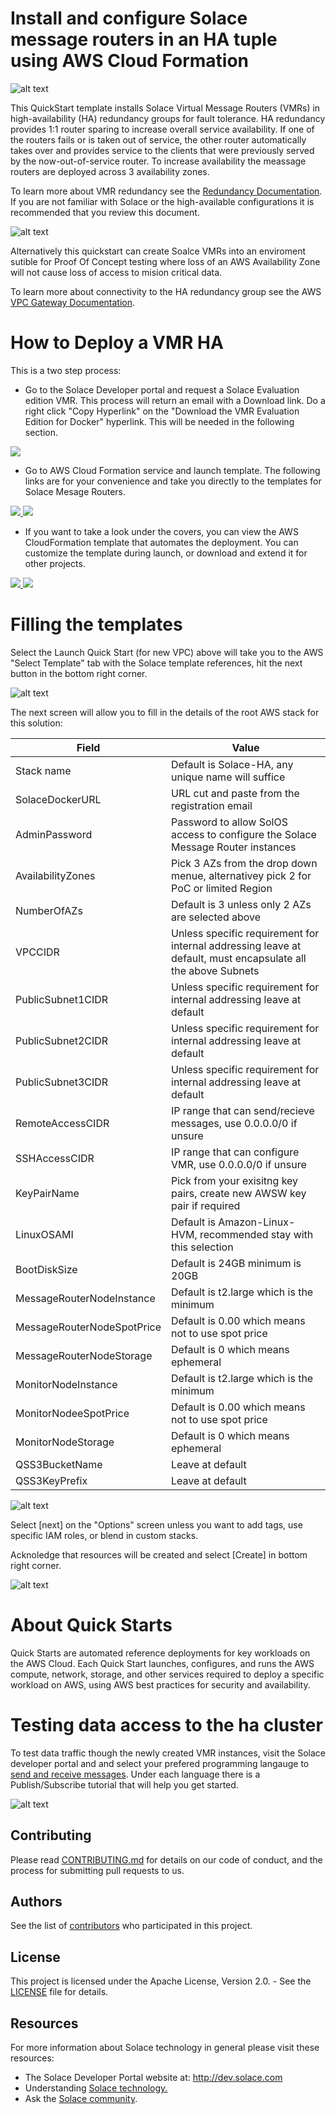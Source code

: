 # Install and configure Solace message routers in an HA tuple using AWS Cloud Formation

![alt text](https://raw.githubusercontent.com/aws-quickstart/quickstart-solace-vmr/master/images/Solace-AWS-HA-3AZ.png "Production enviroment for Solace VMR")

This QuickStart template installs Solace Virtual Message Routers (VMRs) in high-availability (HA) redundancy groups for fault tolerance. HA redundancy provides 1:1 router sparing to increase overall service availability. If one of the routers fails or is taken out of service, the other router automatically takes over and provides service to the clients that were previously served by the now-out-of-service router.  To increase availability the meassage routers are deployed across 3 availability zones.

To learn more about VMR redundancy see the [Redundancy Documentation](http://docs.solace.com/Features/VMR-Redundancy.htm).  If you are not familiar with Solace or the high-available configurations it is recommended that you review this document. 

![alt text](https://raw.githubusercontent.com/aws-quickstart/quickstart-solace-vmr/master/images/Solace-AWS-HA-2AZ.png "Proof of Concept enviroment for Solace VMR")

Alternatively this quickstart can create Soalce VMRs into an enviroment sutible for Proof Of Concept testing where loss of an AWS Availability Zone will not cause loss of access to mision critical data.

To learn more about connectivity to the HA redundancy group see the AWS [VPC Gateway Documentation](http://docs.aws.amazon.com/AmazonVPC/latest/UserGuide/VPC_Internet_Gateway.html).

# How to Deploy a VMR HA 
This is a two step process:

* Go to the Solace Developer portal and request a Solace Evaluation edition VMR. This process will return an email with a Download link. Do a right click "Copy Hyperlink" on the "Download the VMR Evaluation Edition for Docker" hyperlink.  This will be needed in the following section.

<a href="http://dev.solace.com/downloads/download-vmr-evaluation-edition-docker" target="_blank">
    <img src="https://raw.githubusercontent.com/aws-quickstart/quickstart-solace-vmr/master/images/register.png"/>
</a>

* Go to AWS Cloud Formation service and launch template.  The following links are for your convenience and take you directly to the templates for Solace Mesage Routers.

<a href="https://console.aws.amazon.com/cloudformation/home?region=us-east-1#/stacks/new?stackName=Solace-HA&templateURL=https://s3.amazonaws.com/solace-aws-ha-quickstart/latest/templates/solace-aws-master.template" target="_blank">
    <img src="https://raw.githubusercontent.com/aws-quickstart/quickstart-solace-vmr/master/images/launch-button-new.png"/>
</a>

<a href="https://console.aws.amazon.com/cloudformation/home?region=us-east-1#/stacks/new?stackName=Solace-HA&templateURL=https://s3.amazonaws.com/solace-aws-ha-quickstart/latest/templates/solace-aws.template" target="_blank">
    <img src="https://raw.githubusercontent.com/aws-quickstart/quickstart-solace-vmr/master/images/launch-button-existing.png"/>
</a>

* If you want to take a look under the covers, you can view the AWS CloudFormation template that automates the deployment. You can customize the template during launch, or download and extend it for other projects.

<a href="https://raw.githubusercontent.com/aws-quickstart/quickstart-solace-vmr/master/templates/solace-aws-master.template" target="_blank">
    <img src="https://raw.githubusercontent.com/aws-quickstart/quickstart-solace-vmr/master/images/view-template-new.png"/>
</a>

<a href="https://raw.githubusercontent.com/aws-quickstart/quickstart-solace-vmr/master/templates/solace-aws.template" target="_blank">
    <img src="https://raw.githubusercontent.com/aws-quickstart/quickstart-solace-vmr/master/images/view-template-existing.png"/>
</a>

# Filling the templates
Select the Launch Quick Start (for new VPC) above will take you to the AWS "Select Template" tab with the Solace template references, hit the next button in the bottom right corner.

![alt text](https://raw.githubusercontent.com/aws-quickstart/quickstart-solace-vmr/master/images/Select-Template.png "Select Template")

The next screen will allow you to fill in the details of the root AWS stack for this solution:

| Field                      | Value                                                                          |
|----------------------------|--------------------------------------------------------------------------------|
| Stack name                 | Default is Solace-HA, any unique name will suffice |
| SolaceDockerURL            | URL cut and paste from the registration email |
| AdminPassword              | Password to allow SolOS access to configure the Solace Message Router instances |
| AvailabilityZones          | Pick 3 AZs from the drop down menue, alternativey pick 2 for PoC or limited Region |
| NumberOfAZs                | Default is 3 unless only 2 AZs are selected above |
| VPCCIDR                    | Unless specific requirement for internal addressing leave at default, must encapsulate all the above Subnets |
| PublicSubnet1CIDR          | Unless specific requirement for internal addressing leave at default |
| PublicSubnet2CIDR          | Unless specific requirement for internal addressing leave at default |
| PublicSubnet3CIDR          | Unless specific requirement for internal addressing leave at default |
| RemoteAccessCIDR           | IP range that can send/recieve messages, use 0.0.0.0/0 if unsure |
| SSHAccessCIDR              | IP range that can configure VMR, use 0.0.0.0/0 if unsure |
| KeyPairName                | Pick from your exisitng key pairs, create new AWSW key pair if required |
| LinuxOSAMI                 | Default is Amazon-Linux-HVM, recommended stay with this selection |
| BootDiskSize               | Default is 24GB minimum is 20GB |
| MessageRouterNodeInstance  | Default is t2.large which is the minimum |
| MessageRouterNodeSpotPrice | Default is 0.00 which means not to use spot price |
| MessageRouterNodeStorage   | Default is 0 which means ephemeral |
| MonitorNodeInstance        | Default is t2.large which is the minimum | 
| MonitorNodeeSpotPrice      | Default is 0.00 which means not to use spot price |
| MonitorNodeStorage         | Default is 0 which means ephemeral |
| QSS3BucketName             | Leave at default |
| QSS3KeyPrefix              | Leave at default |

![alt text](https://raw.githubusercontent.com/aws-quickstart/quickstart-solace-vmr/master/images/specify-details.png "Specify Details")

Select [next] on the "Options" screen unless you want to add tags, use specific IAM roles, or blend in custom stacks.

Acknoledge that resources will be created and select [Create] in bottom right corner.

![alt text](https://raw.githubusercontent.com/aws-quickstart/quickstart-solace-vmr/master/images/capabilities.png "Create Stack")

# About Quick Starts

Quick Starts are automated reference deployments for key workloads on the AWS Cloud. Each Quick Start launches, configures, and runs the AWS compute, network, storage, and other services required to deploy a specific workload on AWS, using AWS best practices for security and availability.

# Testing data access to the ha cluster

To test data traffic though the newly created VMR instances, visit the Solace developer portal and and select your prefered programming langauge to [send and receive messages](http://dev.solace.com/get-started/send-receive-messages/). Under each language there is a Publish/Subscribe tutorial that will help you get started.

![alt text](https://raw.githubusercontent.com/aws-quickstart/quickstart-solace-vmr/master/images/solace_tutorial.png "getting started publish/subscribe")

## Contributing

Please read [CONTRIBUTING.md](CONTRIBUTING.md) for details on our code of conduct, and the process for submitting pull requests to us.

## Authors

See the list of [contributors](https://github.com/aws-quickstart/quickstart-solace-vmr/graphs/contributors) who participated in this project.

## License

This project is licensed under the Apache License, Version 2.0. - See the [LICENSE](LICENSE) file for details.

## Resources

For more information about Solace technology in general please visit these resources:

- The Solace Developer Portal website at: http://dev.solace.com
- Understanding [Solace technology.](http://dev.solace.com/tech/)
- Ask the [Solace community](http://dev.solace.com/community/).
